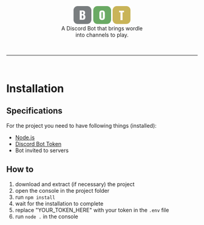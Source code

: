 <p align="center">
  <img src="./src/images/logo_slim.png" width="150px"></img><br>
  A Discord Bot that brings wordle<br>
  into channels to play.
</p>
<br>

-------------------
<br>

# Installation
## Specifications
For the project you need to have following things (installed):

- [Node.js]
- [Discord Bot Token]
- Bot invited to servers

## How to
1. download and extract (if necessary) the project
2. open the console in the project folder
3. run `npm install`
4. wait for the installation to complete
5. replace "YOUR_TOKEN_HERE" with your token in the `.env` file
6. run `node .` in the console


[Node.js]: https://nodejs.org/en/download/
[Discord Bot Token]: https://www.getdroidtips.com/discord-bot-token/